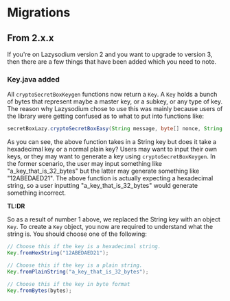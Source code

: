 # Migrations

## From 2.x.x

If you're on Lazysodium version 2 and you want to upgrade to version 3, then there are a few things that have been added which you need to note.

### Key.java added

All `cryptoSecretBoxKeygen` functions now return a `Key`. A `Key` holds a bunch of bytes that represent maybe a master key, or a subkey, or any type of key. The reason why Lazysodium chose to use this was mainly because users of the library were getting confused as to what to put into functions like:

```java
secretBoxLazy.cryptoSecretBoxEasy(String message, byte[] nonce, String key);
```

 As you can see, the above function takes in a String key but does it take a hexadecimal key or a normal plain key? Users may want to input their own keys, or they may want to generate a key using `cryptoSecretBoxKeygen`. In the former scenario, the user may input something like "a\_key\_that\_is\_32\_bytes" but the latter may generate something like "12ABEDAED21". The above function is actually expecting a hexadecimal string, so a user inputting "a\_key\_that\_is\_32\_bytes" would generate something incorrect.

**TL:DR**

So as a result of number 1 above, we replaced the String key with an object `Key`. To create a `Key` object, you now are required to understand what the string is. You should choose one of the following:

```java
// Choose this if the key is a hexadecimal string.
Key.fromHexString("12ABEDAED21");

// Choose this if the key is a plain string.
Key.fromPlainString("a_key_that_is_32_bytes");

// Choose this if the key in byte format
Key.fromBytes(bytes);
```

